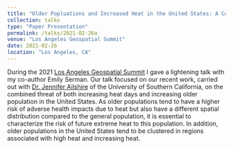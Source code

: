 ```yaml
---
title: "Older Popluations and Increased Heat in the United States: A Compounded Population Health Risk"
collection: talks
type: "Paper Presentation"
permalink: /talks/2021-02-26a
venue: "Los Angeles Geospatial Summit"
date: 2021-02-26
location: "Los Angeles, CA"
---
```


During the 2021 [Los Angeles Geospatial Summit](https://spatial.usc.edu/los-angeles-geospatial-summit-events) I gave a lightening talk with my co-author Emily Serman.  Our talk focused on our recent work, carried out with [Dr. Jennifer Ailshire](https://gero.usc.edu/faculty/ailshire) of the University of Southern California, on the combined threat of both increasing heat days and increasing older population in the United States.  As older populations tend to have a higher risk of adverse health impacts due to heat but also have a different spatial distribution compared to the general population, it is essential to characterize the risk of future extreme heat to this population.  In addition, older populations in the United States tend to be clustered in regions associated with high heat and increasing heat.
